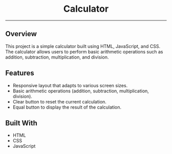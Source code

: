 <h1 align=center>Calculator</h1>
<hr/>

## Overview

This project is a simple calculator built using HTML, JavaScript, and CSS. The calculator allows users to perform basic arithmetic operations such as addition, subtraction, multiplication, and division.

## Features
* Responsive layout that adapts to various screen sizes.
* Basic arithmetic operations (addition, subtraction, multiplication, division).
* Clear button to reset the current calculation.
* Equal button to display the result of the calculation.
 
## Built With

* HTML
* CSS
* JavaScript
